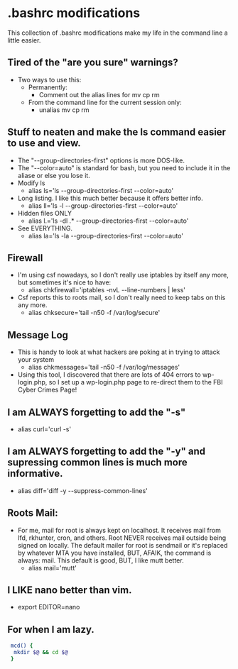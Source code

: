 # .bashrc modifications
This collection of .bashrc modifications make my life in the command line a little easier.

## Tired of the "are you sure" warnings?
* Two ways to use this:
  - Permanently:
    - Comment out the alias lines for mv cp rm
  - From the command line for the current session only:
    - unalias mv cp rm
## Stuff to neaten and make the ls command easier to use and view.
* The "--group-directories-first" options is more DOS-like.
* The "--color=auto" is standard for bash, but you need to include it in the aliase or else you lose it.
* Modify ls
  - alias ls='ls --group-directories-first --color=auto'
* Long listing. I like this much better because it offers better info.
  - alias ll='ls -l --group-directories-first --color=auto'
* Hidden files ONLY
  - alias l.='ls -dl .* --group-directories-first --color=auto'
* See EVERYTHING.
  - alias la='ls -la --group-directories-first --color=auto'

## Firewall
* I'm using csf nowadays, so I don't really use iptables by itself any more, but sometimes it's nice to have:
  - alias chkfirewall='iptables -nvL --line-numbers | less'
* Csf reports this to roots mail, so I don't really need to keep tabs on this any more.
  - alias chksecure='tail -n50 -f /var/log/secure'

## Message Log
* This is handy to look at what hackers are poking at in trying to attack your system
  - alias chkmessages='tail -n50 -f /var/log/messages'
* Using this tool, I discovered that there are lots of 404 errors to wp-login.php, so I set up a wp-login.php page to re-direct them to the FBI Cyber Crimes Page!

## I am ALWAYS forgetting to add the "-s"
* alias curl='curl -s'

## I am ALWAYS forgetting to add the "-y" and supressing common lines is much more informative.
* alias diff='diff -y --suppress-common-lines'

## Roots Mail:
* For me, mail for root is always kept on localhost. It receives mail from lfd, rkhunter, cron, and others. Root NEVER receives mail outside being signed on locally. The default mailer for root is sendmail or it's replaced by whatever MTA you have installed, BUT, AFAIK, the command is always: mail. This default is good, BUT, I like mutt better.
  - alias mail='mutt'

## I LIKE nano better than vim.
* export EDITOR=nano

## For when I am lazy.
```bash
 mcd() {
  mkdir $@ && cd $@
 }
```
